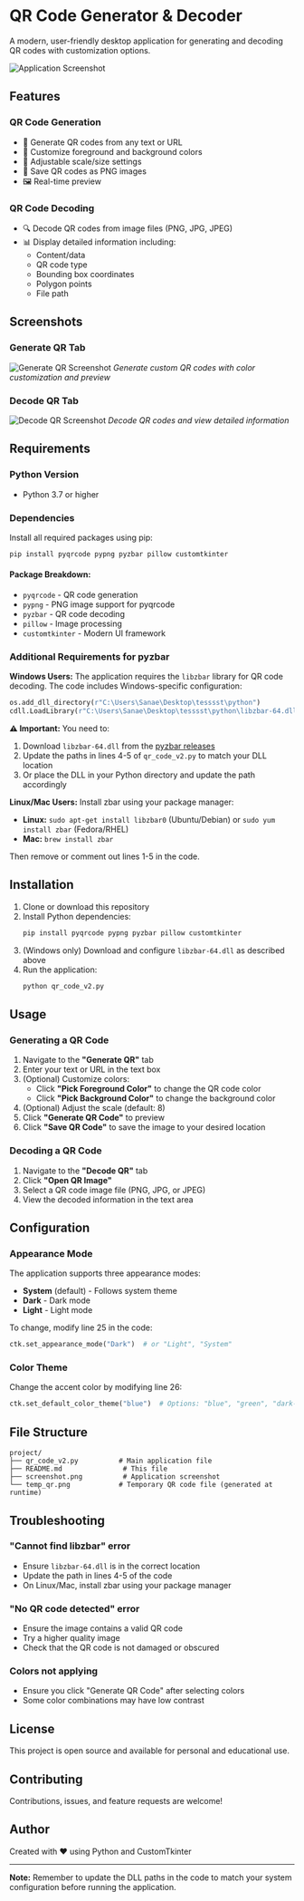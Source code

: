 # QR Code Generator & Decoder

A modern, user-friendly desktop application for generating and decoding QR codes with customization options.

![Application Screenshot](screenshot.png)

## Features

### QR Code Generation
- 📝 Generate QR codes from any text or URL
- 🎨 Customize foreground and background colors
- 📏 Adjustable scale/size settings
- 💾 Save QR codes as PNG images
- 🖼️ Real-time preview

### QR Code Decoding
- 🔍 Decode QR codes from image files (PNG, JPG, JPEG)
- 📊 Display detailed information including:
  - Content/data
  - QR code type
  - Bounding box coordinates
  - Polygon points
  - File path

## Screenshots

### Generate QR Tab
![Generate QR Screenshot](https://via.placeholder.com/800x600/1a1a2e/eee?text=QR+Code+Generator+Tab)
*Generate custom QR codes with color customization and preview*

### Decode QR Tab
![Decode QR Screenshot](https://via.placeholder.com/800x600/1a1a2e/eee?text=QR+Code+Decoder+Tab)
*Decode QR codes and view detailed information*

## Requirements

### Python Version
- Python 3.7 or higher

### Dependencies
Install all required packages using pip:

```bash
pip install pyqrcode pypng pyzbar pillow customtkinter
```

#### Package Breakdown:
- `pyqrcode` - QR code generation
- `pypng` - PNG image support for pyqrcode
- `pyzbar` - QR code decoding
- `pillow` - Image processing
- `customtkinter` - Modern UI framework

### Additional Requirements for pyzbar

**Windows Users:**
The application requires the `libzbar` library for QR code decoding. The code includes Windows-specific configuration:

```python
os.add_dll_directory(r"C:\Users\Sanae\Desktop\tesssst\python")
cdll.LoadLibrary(r"C:\Users\Sanae\Desktop\tesssst\python\libzbar-64.dll")
```

**⚠️ Important:** You need to:
1. Download `libzbar-64.dll` from the [pyzbar releases](https://github.com/NaturalHistoryMuseum/pyzbar/)
2. Update the paths in lines 4-5 of `qr_code_v2.py` to match your DLL location
3. Or place the DLL in your Python directory and update the path accordingly

**Linux/Mac Users:**
Install zbar using your package manager:
- **Linux:** `sudo apt-get install libzbar0` (Ubuntu/Debian) or `sudo yum install zbar` (Fedora/RHEL)
- **Mac:** `brew install zbar`

Then remove or comment out lines 1-5 in the code.

## Installation

1. Clone or download this repository
2. Install Python dependencies:
   ```bash
   pip install pyqrcode pypng pyzbar pillow customtkinter
   ```
3. (Windows only) Download and configure `libzbar-64.dll` as described above
4. Run the application:
   ```bash
   python qr_code_v2.py
   ```

## Usage

### Generating a QR Code

1. Navigate to the **"Generate QR"** tab
2. Enter your text or URL in the text box
3. (Optional) Customize colors:
   - Click **"Pick Foreground Color"** to change the QR code color
   - Click **"Pick Background Color"** to change the background color
4. (Optional) Adjust the scale (default: 8)
5. Click **"Generate QR Code"** to preview
6. Click **"Save QR Code"** to save the image to your desired location

### Decoding a QR Code

1. Navigate to the **"Decode QR"** tab
2. Click **"Open QR Image"**
3. Select a QR code image file (PNG, JPG, or JPEG)
4. View the decoded information in the text area

## Configuration

### Appearance Mode
The application supports three appearance modes:
- **System** (default) - Follows system theme
- **Dark** - Dark mode
- **Light** - Light mode

To change, modify line 25 in the code:
```python
ctk.set_appearance_mode("Dark")  # or "Light", "System"
```

### Color Theme
Change the accent color by modifying line 26:
```python
ctk.set_default_color_theme("blue")  # Options: "blue", "green", "dark-blue"
```

## File Structure

```
project/
├── qr_code_v2.py          # Main application file
├── README.md               # This file
├── screenshot.png          # Application screenshot
└── temp_qr.png            # Temporary QR code file (generated at runtime)
```

## Troubleshooting

### "Cannot find libzbar" error
- Ensure `libzbar-64.dll` is in the correct location
- Update the path in lines 4-5 of the code
- On Linux/Mac, install zbar using your package manager

### "No QR code detected" error
- Ensure the image contains a valid QR code
- Try a higher quality image
- Check that the QR code is not damaged or obscured

### Colors not applying
- Ensure you click "Generate QR Code" after selecting colors
- Some color combinations may have low contrast

## License

This project is open source and available for personal and educational use.

## Contributing

Contributions, issues, and feature requests are welcome!

## Author

Created with ❤️ using Python and CustomTkinter

---

**Note:** Remember to update the DLL paths in the code to match your system configuration before running the application.